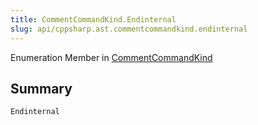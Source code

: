 ```yaml
---
title: CommentCommandKind.Endinternal
slug: api/cppsharp.ast.commentcommandkind.endinternal
---
```

Enumeration Member in [CommentCommandKind](/api/cppsharp/ast/commentcommandkind)

## Summary



```csharp
Endinternal
```

